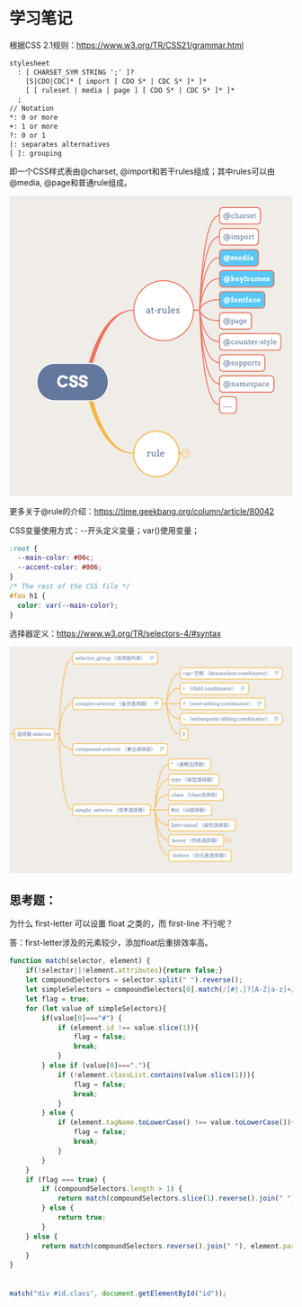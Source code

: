 # 学习笔记

根据CSS 2.1规则：https://www.w3.org/TR/CSS21/grammar.html

```
stylesheet
  : [ CHARSET_SYM STRING ';' ]?
    [S|CDO|CDC]* [ import [ CDO S* | CDC S* ]* ]*
    [ [ ruleset | media | page ] [ CDO S* | CDC S* ]* ]*
  ;
// Notation
*: 0 or more
+: 1 or more
?: 0 or 1
|: separates alternatives
[ ]: grouping
```

即一个CSS样式表由@charset, @import和若干rules组成；其中rules可以由@media, @page和普通rule组成。

![](images/1.png)

更多关于@rule的介绍：https://time.geekbang.org/column/article/80042

CSS变量使用方式：--开头定义变量；var()使用变量；

```css
:root {
  --main-color: #06c;
  --accent-color: #006;
}
/* The rest of the CSS file */
#foo h1 {
  color: var(--main-color);
}
```

选择器定义：https://www.w3.org/TR/selectors-4/#syntax

![](images/2.png)



## 思考题：

为什么 first-letter 可以设置 float 之类的，而 first-line 不行呢？

答：first-letter涉及的元素较少，添加float后重排效率高。

```javascript
function match(selector, element) {
    if(!selector||!element.attributes){return false;}
    let compoundSelectors = selector.split(" ").reverse();
    let simpleSelectors = compoundSelectors[0].match(/[#|.]?[A-Z|a-z]+/g);
    let flag = true;
    for (let value of simpleSelectors){
        if(value[0]==="#") {
            if (element.id !== value.slice(1)){
                flag = false;
                break;
            }
        } else if (value[0]==="."){
            if (!element.classList.contains(value.slice(1))){
                flag = false;
                break;
            }
        } else {
            if (element.tagName.toLowerCase() !== value.toLowerCase()){
                flag = false;
                break;
            }
        }
    }
    if (flag === true) {
        if (compoundSelectors.length > 1) {
        	return match(compoundSelectors.slice(1).reverse().join(" "), element.parentElement)
    	} else {
            return true;
        }
    } else {
        return match(compoundSelectors.reverse().join(" "), element.parentElement)
    }
}
 
 
match("div #id.class", document.getElementById("id"));
```

